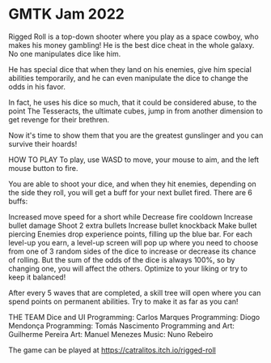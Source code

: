 # GMTK Jam 2022

Rigged Roll is a top-down shooter where you play as a space cowboy, who makes his money gambling! He is the best dice cheat in the whole galaxy. No one manipulates dice like him.

He has special dice that when they land on his enemies, give him special abilities temporarily, and he can even manipulate the dice to change the odds in his favor.

In fact, he uses his dice so much, that it could be considered abuse, to the point The Tesseracts, the ultimate cubes, jump in from another dimension to get revenge for their brethren.

Now it's time to show them that you are the greatest gunslinger and you can survive their hoards!



HOW TO PLAY
To play, use WASD to move, your mouse to aim, and the left mouse button to fire.

You are able to shoot your dice, and when they hit enemies, depending on the side they roll, you will get a buff for your next bullet fired. There are 6 buffs:

Increased move speed for a short while
Decrease fire cooldown
Increase bullet damage
Shoot 2 extra bullets
Increase bullet knockback
Make bullet piercing
Enemies drop experience points, filling up the blue bar. For each level-up you earn, a level-up screen will pop up where you need to choose from one of 3 random sides of the dice to increase or decrease its chance of rolling. But the sum of the odds of the dice is always 100%, so by changing one, you will affect the others. Optimize to your liking or try to keep it balanced!

After every 5 waves that are completed, a skill tree will open where you can spend points on permanent abilities. Try to make it as far as you can!


THE TEAM
Dice and UI Programming: Carlos Marques
Programming: Diogo Mendonça
Programming: Tomás Nascimento
Programming and Art: Guilherme Pereira 
Art: Manuel Menezes
Music: Nuno Rebeiro

The game can be played at https://catralitos.itch.io/rigged-roll
